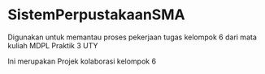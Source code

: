 # SistemPerpustakaanSMA
Digunakan untuk memantau proses pekerjaan tugas kelompok 6 dari mata kuliah MDPL Praktik 3 UTY

Ini merupakan Projek kolaborasi kelompok 6
